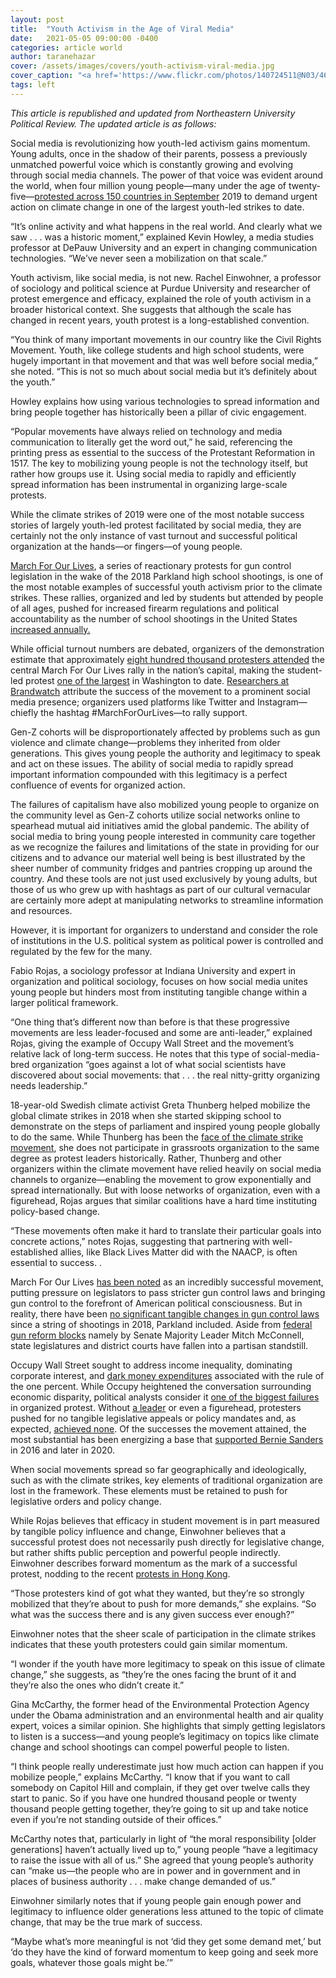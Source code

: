 ```yaml
---
layout: post
title:  "Youth Activism in the Age of Viral Media"
date:   2021-05-05 09:00:00 -0400
categories: article world
author: taranehazar
cover: /assets/images/covers/youth-activism-viral-media.jpg
cover_caption: "<a href='https://www.flickr.com/photos/140724511@N03/46134951002'>Photo courtesy of Julian Meehan</a>"
tags: left
---
```

*This article is republished and updated from Northeastern University Political Review. The updated article is as follows:*

Social media is revolutionizing how youth-led activism gains momentum. Young adults, once in the shadow of their parents, possess a previously unmatched powerful voice which is constantly growing and evolving through social media channels. The power of that voice was evident around the world, when four million young people—many under the age of twenty-five—[protested across 150 countries in September](https://www.nytimes.com/2019/09/20/climate/global-climate-strike.html) 2019 to demand urgent action on climate change in one of the largest youth-led strikes to date. 

“It’s online activity and what happens in the real world. And clearly what we saw . . . was a historic moment,” explained Kevin Howley, a media studies professor at DePauw University and an expert in changing communication technologies. “We’ve never seen a mobilization on that scale.” 

Youth activism, like social media, is not new. Rachel Einwohner, a professor of sociology and political science at Purdue University and researcher of protest emergence and efficacy, explained the role of youth activism in a broader historical context. She suggests that although the scale has changed in recent years, youth protest is a long-established convention.

“You think of many important movements in our country like the Civil Rights Movement. Youth, like college students and high school students, were hugely important in that movement and that was well before social media,” she noted. “This is not so much about social media but it’s definitely about the youth.” 

Howley explains how using various technologies to spread information and bring people together has historically been a pillar of civic engagement. 

“Popular movements have always relied on technology and media communication to literally get the word out,” he said, referencing the printing press as essential to the success of the Protestant Reformation in 1517. The key to mobilizing young people is not the technology itself, but rather how groups use it. Using social media to rapidly and efficiently spread information has been instrumental in organizing large-scale protests.

While the climate strikes of 2019 were one of the most notable success stories of largely youth-led protest facilitated by social media, they are certainly not the only instance of vast turnout and successful political organization at the hands—or fingers—of young people. 

[March For Our Lives](https://marchforourlives.com/), a series of reactionary protests for gun control legislation in the wake of the 2018 Parkland high school shootings, is one of the most notable examples of successful youth activism prior to the climate strikes. These rallies, organized and led by students but attended by people of all ages, pushed for increased firearm regulations and political accountability as the number of school shootings in the United States [increased annually.](https://www.washingtonpost.com/nation/2019/08/05/more-deadlier-mass-shooting-trends-america/?arc404=true) 

While official turnout numbers are debated, organizers of the demonstration estimate that approximately [eight hundred thousand protesters attended](https://thehill.com/blogs/blog-briefing-room/news/380116-organizers-estimate-800k-people-in-dc-for-march-so-far) the central March For Our Lives rally in the nation’s capital, making the student-led protest [one of the largest](https://www.usatoday.com/story/news/nation/2018/03/24/march-our-lives-could-become-biggest-single-day-protest-d-c-nations-history/455675002/) in Washington to date. [Researchers at Brandwatch](https://www.brandwatch.com/blog/march-for-our-lives-social-media/) attribute the success of the movement to a prominent social media presence; organizers used platforms like Twitter and Instagram—chiefly the hashtag #MarchForOurLives—to rally support.

Gen-Z cohorts will be disproportionately affected by problems such as gun violence and climate change—problems they inherited from older generations. This gives young people the authority and legitimacy to speak and act on these issues. The ability of social media to rapidly spread important information compounded with this legitimacy is a perfect confluence of events for organized action.

The failures of capitalism have also mobilized young people to organize on the community level as Gen-Z cohorts utilize social networks online to spearhead mutual aid initiatives amid the global pandemic. The ability of social media to bring young people interested in community care together as we recognize the failures and limitations of the state in providing for our citizens and to advance our material well being is best illustrated by the sheer number of community fridges and pantries cropping up around the country. And these tools are not just used exclusively by young adults, but those of us who grew up with hashtags as part of our cultural vernacular are certainly more adept at manipulating networks to streamline information and resources. 

However, it is important for organizers to understand and consider the role of institutions in the U.S. political system as political power is controlled and regulated by the few for the many.

Fabio Rojas, a sociology professor at Indiana University and expert in organization and political sociology, focuses on how social media unites young people but hinders most from instituting tangible change within a larger political framework. 

“One thing that’s different now than before is that these progressive movements are less leader-focused and some are anti-leader,” explained Rojas, giving the example of Occupy Wall Street and the movement’s relative lack of long-term success. He notes that this type of social-media-bred organization “goes against a lot of what social scientists have discovered about social movements: that . . . the real nitty-gritty organizing needs leadership.”

18-year-old Swedish climate activist Greta Thunberg helped mobilize the global climate strikes in 2018 when she started skipping school to demonstrate on the steps of parliament and inspired young people globally to do the same. While Thunberg has been the [face of the climate strike movement](https://www.businessinsider.com/greta-thunberg-bio-climate-change-activist-2019-9), she does not participate in grassroots organization to the same degree as protest leaders historically. Rather, Thunberg and other organizers within the climate movement have relied heavily on social media channels to organize—enabling the movement to grow exponentially and spread internationally. But with loose networks of organization, even with a figurehead, Rojas argues that similar coalitions have a hard time instituting policy-based change. 

“These movements often make it hard to translate their particular goals into concrete actions,” notes Rojas, suggesting that partnering with well-established allies, like Black Lives Matter did with the NAACP, is often essential to success. . 

March For Our Lives [has been noted](https://www.cnbc.com/2018/03/23/how-the-march-for-our-lives-organizers-changed-the-gun-control-conversation.html) as an incredibly successful movement, putting pressure on legislators to pass stricter gun control laws and bringing gun control to the forefront of American political consciousness. But in reality, there have been [no significant tangible changes in gun control laws](https://apnews.com/384667155bbd4b2dbe48e3315cad9cdb) since a string of shootings in 2018, Parkland included. Aside from [federal gun reform blocks](https://www.usatoday.com/story/news/politics/2019/08/04/mass-shootings-what-congress-doing-gun-control/1916451001/) namely by Senate Majority Leader Mitch McConnell, state legislatures and district courts have fallen into a partisan standstill. 

Occupy Wall Street sought to address income inequality, dominating corporate interest, and [dark money expenditures](https://www.theatlantic.com/politics/archive/2015/06/the-triumph-of-occupy-wall-street/395408/) associated with the rule of the one percent. While Occupy heightened the conversation surrounding economic disparity, political analysts consider it [one of the biggest failures](https://www.theguardian.com/commentisfree/2017/aug/29/why-are-our-protests-failing-and-how-can-we-achieve-social-change-today) in organized protest. Without [a leader](https://www.huffpost.com/entry/the-failure-of-occupy-wal_b_1558787) or even a figurehead, protesters pushed for no tangible legislative appeals or policy mandates and, as expected, [achieved none](https://www.forbes.com/sites/tomwatson/2012/09/17/occupy-wall-streets-year/#590797c930da). Of the successes the movement attained, the most substantial has been energizing a base that [supported Bernie Sanders](http://money.com/money/4495707/occupy-wall-street-anniversary-effects/) in 2016 and later in 2020.

When social movements spread so far geographically and ideologically, such as with the climate strikes, key elements of traditional organization are lost in the framework. These elements must be retained to push for legislative orders and policy change.

While Rojas believes that efficacy in student movement is in part measured by tangible policy influence and change, Einwohner believes that a successful protest does not necessarily push directly for legislative change, but rather shifts public perception and powerful people indirectly. Einwohner describes forward momentum as the mark of a successful protest, nodding to the recent [protests in Hong Kong](http://www.nupoliticalreview.com/2019/10/14/hong-kong-attempts-to-criminalize-the-basic-right-to-protest/). 

“Those protesters kind of got what they wanted, but they’re so strongly mobilized that they’re about to push for more demands,” she explains. “So what was the success there and is any given success ever enough?”

Einwohner notes that the sheer scale of participation in the climate strikes indicates that these youth protesters could gain similar momentum. 

“I wonder if the youth have more legitimacy to speak on this issue of climate change,” she suggests, as “they’re the ones facing the brunt of it and they’re also the ones who didn’t create it.” 

Gina McCarthy, the former head of the Environmental Protection Agency under the Obama administration and an environmental health and air quality expert, voices a similar opinion. She highlights that simply getting legislators to listen is a success—and young people’s legitimacy on topics like climate change and school shootings can compel powerful people to listen.

“I think people really underestimate just how much action can happen if you mobilize people,” explains McCarthy. “I know that if you want to call somebody on Capitol Hill and complain, if they get over twelve calls they start to panic. So if you have one hundred thousand people or twenty thousand people getting together, they’re going to sit up and take notice even if you’re not standing outside of their offices.”

McCarthy notes that, particularly in light of “the moral responsibility [older generations] haven’t actually lived up to,” young people “have a legitimacy to raise the issue with all of us.” She agreed that young people’s authority can “make us—the people who are in power and in government and in places of business authority . . . make change demanded of us.”

Einwohner similarly notes that if young people gain enough power and legitimacy to influence older generations less attuned to the topic of climate change, that may be the true mark of success.

“Maybe what’s more meaningful is not ‘did they get some demand met,’ but ‘do they have the kind of forward momentum to keep going and seek more goals, whatever those goals might be.’”